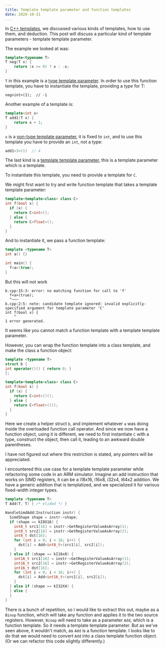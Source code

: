 ```yaml
---
title: Template template parameter and function templates
date: 2020-10-31
...
```


In [C++ templates](cpp-templates.html), we discussed various kinds of templates, how to use them, and deduction. This post will discuss a particular kind of template parameters - template template parameter.

The example we looked at was:

```cpp
template<typename T>
T neg(T x) {
    return (x >= 0) ? x : -x;
}
```

`T` in this example is a [type template parameter](https://en.cppreference.com/w/cpp/language/template_parameters#Type_template_parameter). In order to use this function template, you have to instantiate the template, providing a *type* for T:

```
neg<int>(1);  // -1
```

Another example of a template is:

```cpp
template<int x>
T add1(T x) {
    return x + 1;
}
```

`x` is a [non-type template parameter](https://en.cppreference.com/w/cpp/language/template_parameters#Non-type_template_parameter), it is fixed to `int`, and to use this template you have to provide an `int`, not a type:

```cpp
add1<3>(1)  // 4
```

The last kind is a [template template parameter](https://en.cppreference.com/w/cpp/language/template_parameters#Non-type_template_parameter), this is a template parameter which is a template.

To instantiate this template, you need to provide a template for `C`.

We might first want to try and write function template that takes a template template parameter:

```cpp
template<template<class> class C>
int f(bool x) {
  if (x) {
    return C<int>();
  } else {
    return C<float>();
  }
}
```

And to instantiate it, we pass a function template:

```cpp
template <typename T>
int a() {}

int main() {
  f<a>(true);
}
```

But this will not work

```
b.cpp:15:3: error: no matching function for call to 'f'
  f<a>(true);
  ^~~~
b.cpp:2:5: note: candidate template ignored: invalid explicitly-specified argument for template parameter 'C'
int f(bool x) {
    ^
1 error generated.
```

It seems like you cannot match a function template with a template template parameter.

However, you can wrap the function template into a class template, and make the class a function object:

```cpp
template <typename T>
struct b {
int operator()() { return 0; }
};

template<template<class> class C>
int f(bool x) {
  if (x) {
    return C<int>()();
  } else {
    return C<float>()();
  }
}
```

Here we create a helper struct `b`, and implement whatever `a` was doing inside the overloaded function call operator. And since we now have a function object, using it is different, we need to first instantiate `C` with a type, construct the object, then call it, leading to an awkward double parentheses.

I have not figured out where this restriction is stated, any pointers will be appreciated.

I encountered this use case for a template template parameter while refactoring some code in an ARM simulator. Imagine an add instruction that works on SIMD registers, it can be a i18x16, i16x8, i32x4, i64x2 addition. We have a generic addition that is templatized, and we specialized it for various fixed-width integer types.

```cpp
template <typename T>
T Add(T, T) { /* elided */ }

HandleSimdAdd(Instruction instr) {
  SimdShape shape = instr->shape;
  if (shape == kI8X16) {
    int8_t src1[16] = instr->GetRegisterValueAsArray(1);
    int8_t src2[16] = instr->GetRegisterValueAsArray(2);
    int8_t dst[16];
    for (int i = 0; i < 16; i++) {
      dst[i] = Add<int8_t>(src1[i], src2[i]);
    }
  } else if (shape == kI16x8) {
    int16_t src1[16] = instr->GetRegisterValueAsArray(1);
    int16_t src2[16] = instr->GetRegisterValueAsArray(2);
    int16_t dst[16];
    for (int i = 0; i < 16; i++) {
      dst[i] = Add<int16_t>(src1[i], src2[i]);
    }
  } else if (shape == kI32X4) {
  } else {
  }
}
```

There is a bunch of repetition, so I would like to extract this out, maybe as a `Binop` function, which will take any function and applies it to the two source registers. However, `Binop` will need to take as a parameter `Add`, which is a function template. So it needs a template template parameter. But as we've seen above, it wouldn't match, as `Add` is a function template. I looks like to do that we would need to convert `Add` into a class template function object. (Or we can refactor this code slightly differently.)
